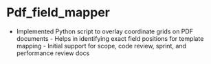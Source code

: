 # Pdf_field_mapper
- Implemented Python script to overlay coordinate grids on PDF documents - Helps in identifying exact field positions for template mapping - Initial support for scope, code review, sprint, and performance review docs
